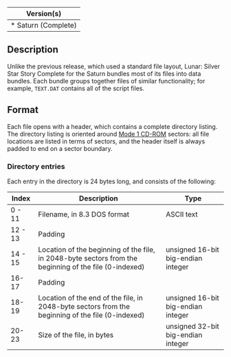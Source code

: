 | Version(s) |
| ---------- |
| * Saturn (Complete) |

## Description

Unlike the previous release, which used a standard file layout, Lunar: Silver Star Story Complete for the Saturn bundles most of its files into data bundles.
Each bundle groups together files of similar functionality; for example, `TEXT.DAT` contains all of the script files.

## Format

Each file opens with a header, which contains a complete directory listing.
The directory listing is oriented around [Mode 1 CD-ROM](https://en.wikipedia.org/wiki/CD-ROM#CD-ROM_format) sectors: all file locations are listed in terms of sectors, and the header itself is always padded to end on a sector boundary.

### Directory entries

Each entry in the directory is 24 bytes long, and consists of the following:

| Index | Description | Type |
|-------|-------------|--------|
| 0 - 11 | Filename, in 8.3 DOS format | ASCII text |
| 12 - 13 | Padding | |
| 14 - 15 | Location of the beginning of the file, in 2048-byte sectors from the beginning of the file (0-indexed) | unsigned 16-bit big-endian integer |
| 16-17 | Padding | |
| 18-19 | Location of the end of the file, in 2048-byte sectors from the beginning of the file (0-indexed) | unsigned 16-bit big-endian integer |
| 20-23 | Size of the file, in bytes | unsigned 32-bit big-endian integer |
